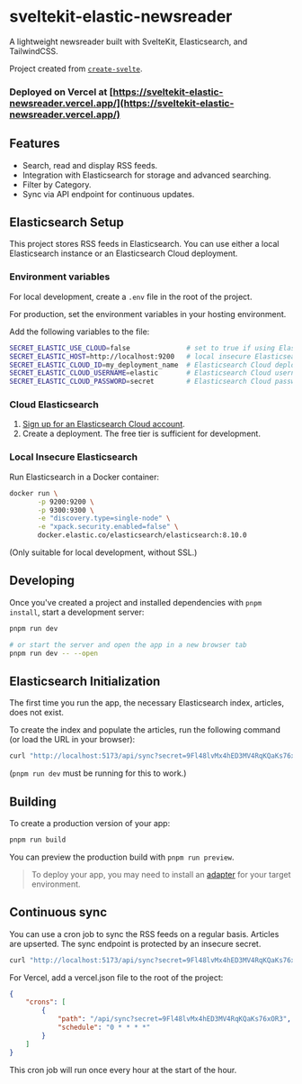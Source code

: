 # sveltekit-elastic-newsreader

A lightweight newsreader built with SvelteKit, Elasticsearch, and TailwindCSS.

Project created from [`create-svelte`](https://github.com/sveltejs/kit/tree/master/packages/create-svelte).

### Deployed on Vercel at [https://sveltekit-elastic-newsreader.vercel.app/](https://sveltekit-elastic-newsreader.vercel.app/)

## Features

- Search, read and display RSS feeds.
- Integration with Elasticsearch for storage and advanced searching.
- Filter by Category.
- Sync via API endpoint for continuous updates.

## Elasticsearch Setup

This project stores RSS feeds in Elasticsearch. You can use either a local Elasticsearch instance or an Elasticsearch Cloud deployment.

### Environment variables

For local development, create a `.env` file in the root of the project.

For production, set the environment variables in your hosting environment.

Add the following variables to the file:

```bash
SECRET_ELASTIC_USE_CLOUD=false              # set to true if using Elasticsearch Cloud
SECRET_ELASTIC_HOST=http://localhost:9200   # local insecure Elasticsearch without SSL
SECRET_ELASTIC_CLOUD_ID=my_deployment_name  # Elasticsearch Cloud deployment name
SECRET_ELASTIC_CLOUD_USERNAME=elastic       # Elasticsearch Cloud username
SECRET_ELASTIC_CLOUD_PASSWORD=secret        # Elasticsearch Cloud password
```

### Cloud Elasticsearch

1. [Sign up for an Elasticsearch Cloud account](https://cloud.elastic.co/).
2. Create a deployment. The free tier is sufficient for development.

### Local Insecure Elasticsearch

Run Elasticsearch in a Docker container:

```bash
docker run \
       -p 9200:9200 \
       -p 9300:9300 \
       -e "discovery.type=single-node" \
       -e "xpack.security.enabled=false" \
       docker.elastic.co/elasticsearch/elasticsearch:8.10.0
```

(Only suitable for local development, without SSL.)

## Developing

Once you've created a project and installed dependencies with `pnpm install`, start a development server:

```bash
pnpm run dev

# or start the server and open the app in a new browser tab
pnpm run dev -- --open
```

## Elasticsearch Initialization

The first time you run the app, the necessary Elasticsearch index, articles, does not exist.

To create the index and populate the articles, run the following command (or load the URL in your browser):

```bash
curl "http://localhost:5173/api/sync?secret=9Fl48lvMx4hED3MV4RqKQaKs76xOR3"
```

(`pnpm run dev` must be running for this to work.)

## Building

To create a production version of your app:

```bash
pnpm run build
```

You can preview the production build with `pnpm run preview`.

> To deploy your app, you may need to install an [adapter](https://kit.svelte.dev/docs/adapters) for your target environment.

## Continuous sync

You can use a cron job to sync the RSS feeds on a regular basis. Articles are upserted. The sync endpoint is protected by an insecure secret.

```bash
curl "http://localhost:5173/api/sync?secret=9Fl48lvMx4hED3MV4RqKQaKs76xOR3"
```

For Vercel, add a vercel.json file to the root of the project:

```json
{
	"crons": [
		{
			"path": "/api/sync?secret=9Fl48lvMx4hED3MV4RqKQaKs76xOR3",
			"schedule": "0 * * * *"
		}
	]
}
```

This cron job will run once every hour at the start of the hour. 
